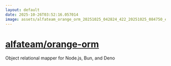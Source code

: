 ```yaml
---
layout: default
date: 2025-10-26T03:52:16.057014
image: assets/alfateam_orange_orm_20251025_042824_422_20251025_084750_e74d3b--20251025T104820889--cropped.png
---
```


# [alfateam/orange-orm](https://github.com/alfateam/orange-orm/)

Object relational mapper for Node.js, Bun, and Deno
